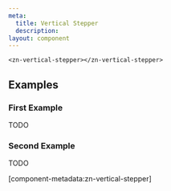 ```yaml
---
meta:
  title: Vertical Stepper
  description:
layout: component
---
```


```html:preview
<zn-vertical-stepper></zn-vertical-stepper>
```

## Examples

### First Example

TODO

### Second Example

TODO

[component-metadata:zn-vertical-stepper]
